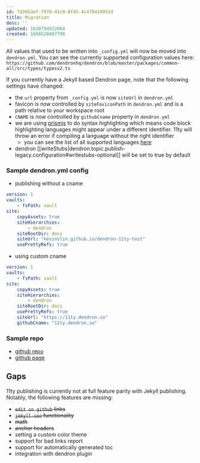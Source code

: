 ```yaml
---
id: fd26b3ef-7978-41c9-8f45-4c4f8414951d
title: Migration
desc: ''
updated: 1630794922064
created: 1608528487798
---
```

All values that used to be written into `_config.yml` will now be moved into `dendron.yml`. You can see the currently supported configuration values here: `https://github.com/dendronhq/dendron/blob/master/packages/common-all/src/types/typesv2.ts`

If you currently have a Jekyll based Dendron page, note that the following settings have changed:

- the `url` property from `_config.yml` is now `siteUrl` in `dendron.yml`
- favicon is now controlled by `siteFaviconPath` in `dendron.yml` and is a path relative to your workspace root
- `CNAME` is now controlled by `githubCname` property in `dendron.yml`
- we are using [prismjs](https://prismjs.com/) to do syntax highlighting which means code block highlighting languages might appear under a different identifier. 11ty will throw an error if compiling a language without the right identifier 
  - you can see the list of all supported languages [here](https://prismjs.com/#supported-languages)
- dendron [[writeStubs|dendron.topic.publish-legacy.configuration#writestubs-optional]] will be set to true by default

### Sample dendron.yml config

- publishing without a cname

```yml
version: 1
vaults:
    - fsPath: vault
site:
    copyAssets: true
    siteHierarchies:
        - dendron
    siteRootDir: docs
    siteUrl: "kevinslin.github.io/dendron-11ty-test"
    usePrettyRefs: true
```

- using custom cname

```yml
version: 1
vaults:
    - fsPath: vault
site:
    copyAssets: true
    siteHierarchies:
        - dendron
    siteRootDir: docs
    usePrettyRefs: true
    siteUrl: "https://11ty.dendron.so"
    githubCname: "11ty.dendron.so"
```

### Sample repo

- [github repo](https://github.com/kevinslin/dendron-11ty-test/deployments/activity_log?environment=github-pages)
- [github page](https://kevinslin.github.io/dendron-11ty-test/)

## Gaps

11ty publishing is currently not at full feature parity with Jekyll publishing. Notably, the following features are missing:

- ~~`edit on github` links~~
- ~~`jekyll-seo` functionality~~
- ~~math~~
- ~~anchor headers~~
- setting a custom color theme
- support for bad links report
- support for automatically generated toc
- integration with dendron plugin

